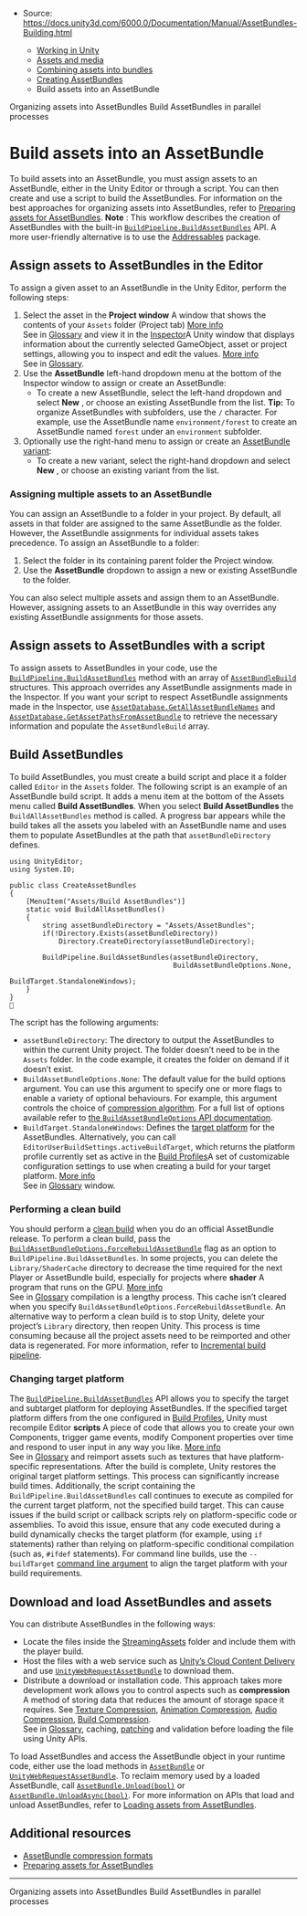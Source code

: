 * Source: https://docs.unity3d.com/6000.0/Documentation/Manual/AssetBundles-Building.html

  * [Working in Unity](https://docs.unity3d.com/6000.0/Documentation/Manual/working-in-unity.html)
  * [Assets and media](https://docs.unity3d.com/6000.0/Documentation/Manual/assets-and-media.html)
  * [Combining assets into bundles](https://docs.unity3d.com/6000.0/Documentation/Manual/assetbundles-section.html)
  * [Creating AssetBundles](https://docs.unity3d.com/6000.0/Documentation/Manual/assetbundles-creating.html)
  * Build assets into an AssetBundle


[](https://docs.unity3d.com/6000.0/Documentation/Manual/AssetBundles-Preparing.html)
Organizing assets into AssetBundles
[](https://docs.unity3d.com/6000.0/Documentation/Manual/Build-MultiProcess.html)
Build AssetBundles in parallel processes
# Build assets into an AssetBundle
To build assets into an AssetBundle, you must assign assets to an AssetBundle, either in the Unity Editor or through a script. You can then create and use a script to build the AssetBundles. For information on the best approaches for organizing assets into AssetBundles, refer to [Preparing assets for AssetBundles](https://docs.unity3d.com/6000.0/Documentation/Manual/AssetBundles-Preparing.html).
**Note** : This workflow describes the creation of AssetBundles with the built-in [`BuildPipeline.BuildAssetBundles`](https://docs.unity3d.com/6000.0/Documentation/ScriptReference/BuildPipeline.BuildAssetBundles.html) API. A more user-friendly alternative is to use the [Addressables](http://docs.unity3d.com/Packages/com.unity.addressables@latest/index.html) package.
## Assign assets to AssetBundles in the Editor
To assign a given asset to an AssetBundle in the Unity Editor, perform the following steps:
  1. Select the asset in the **Project window** A window that shows the contents of your `Assets` folder (Project tab) [More info](https://docs.unity3d.com/6000.0/Documentation/Manual/ProjectView.html)  
See in [Glossary](https://docs.unity3d.com/6000.0/Documentation/Manual/Glossary.html#Projectwindow) and view it in the [Inspector](https://docs.unity3d.com/6000.0/Documentation/Manual/UsingTheInspector.html)A Unity window that displays information about the currently selected GameObject, asset or project settings, allowing you to inspect and edit the values. [More info](https://docs.unity3d.com/6000.0/Documentation/Manual/UsingTheInspector.html)  
See in [Glossary](https://docs.unity3d.com/6000.0/Documentation/Manual/Glossary.html#Inspector).
  2. Use the **AssetBundle** left-hand dropdown menu at the bottom of the Inspector window to assign or create an AssetBundle: 
     * To create a new AssetBundle, select the left-hand dropdown and select **New** , or choose an existing AssetBundle from the list. **Tip:** To organize AssetBundles with subfolders, use the `/` character. For example, use the AssetBundle name `environment/forest` to create an AssetBundle named `forest` under an `environment` subfolder.
  3. Optionally use the right-hand menu to assign or create an [AssetBundle variant](https://docs.unity3d.com/6000.0/Documentation/Manual/AssetBundles-Preparing.html#assetbundle-variants): 
     * To create a new variant, select the right-hand dropdown and select **New** , or choose an existing variant from the list.


### Assigning multiple assets to an AssetBundle
You can assign an AssetBundle to a folder in your project. By default, all assets in that folder are assigned to the same AssetBundle as the folder. However, the AssetBundle assignments for individual assets takes precedence. To assign an AssetBundle to a folder:
  1. Select the folder in its containing parent folder the Project window.
  2. Use the **AssetBundle** dropdown to assign a new or existing AssetBundle to the folder.


You can also select multiple assets and assign them to an AssetBundle. However, assigning assets to an AssetBundle in this way overrides any existing AssetBundle assignments for those assets.
## Assign assets to AssetBundles with a script
To assign assets to AssetBundles in your code, use the [`BuildPipeline.BuildAssetBundles`](https://docs.unity3d.com/6000.0/Documentation/ScriptReference/BuildPipeline.BuildAssetBundles.html) method with an array of [`AssetBundleBuild`](https://docs.unity3d.com/6000.0/Documentation/ScriptReference/AssetBundleBuild.html) structures. This approach overrides any AssetBundle assignments made in the Inspector.
If you want your script to respect AssetBundle assignments made in the Inspector, use [`AssetDatabase.GetAllAssetBundleNames`](https://docs.unity3d.com/6000.0/Documentation/ScriptReference/AssetDatabase.GetAllAssetBundleNames.html) and [`AssetDatabase.GetAssetPathsFromAssetBundle`](https://docs.unity3d.com/6000.0/Documentation/ScriptReference/AssetDatabase.GetAssetPathsFromAssetBundle.html) to retrieve the necessary information and populate the `AssetBundleBuild` array.
## Build AssetBundles
To build AssetBundles, you must create a build script and place it a folder called `Editor` in the `Assets` folder. 
The following script is an example of an AssetBundle build script. It adds a menu item at the bottom of the Assets menu called **Build AssetBundles**. When you select **Build AssetBundles** the `BuildAllAssetBundles` method is called. A progress bar appears while the build takes all the assets you labeled with an AssetBundle name and uses them to populate AssetBundles at the path that `assetBundleDirectory` defines.
```
using UnityEditor;
using System.IO;

public class CreateAssetBundles
{
    [MenuItem("Assets/Build AssetBundles")]
    static void BuildAllAssetBundles()
    {
        string assetBundleDirectory = "Assets/AssetBundles";
        if(!Directory.Exists(assetBundleDirectory))
            Directory.CreateDirectory(assetBundleDirectory);

        BuildPipeline.BuildAssetBundles(assetBundleDirectory,
                                        BuildAssetBundleOptions.None,
                                        BuildTarget.StandaloneWindows);
    }
}

```

The script has the following arguments:
  * `assetBundleDirectory`: The directory to output the AssetBundles to within the current Unity project. The folder doesn’t need to be in the `Assets` folder. In the code example, it creates the folder on demand if it doesn’t exist.
  * `BuildAssetBundleOptions.None`: The default value for the build options argument. You can use this argument to specify one or more flags to enable a variety of optional behaviours. For example, this argument controls the choice of [compression algorithm](https://docs.unity3d.com/6000.0/Documentation/Manual/assetbundles-compression-format.html). For a full list of options available refer to [the `BuildAssetBundleOptions` API documentation](https://docs.unity3d.com/6000.0/Documentation/ScriptReference/BuildAssetBundleOptions.html).
  * `BuildTarget.StandaloneWindows`: Defines the [target platform](https://docs.unity3d.com/6000.0/Documentation/ScriptReference/BuildTarget.html) for the AssetBundles. Alternatively, you can call `EditorUserBuildSettings.activeBuildTarget`, which returns the platform profile currently set as active in the [Build Profiles](https://docs.unity3d.com/6000.0/Documentation/Manual/build-profiles.html)A set of customizable configuration settings to use when creating a build for your target platform. [More info](https://docs.unity3d.com/6000.0/Documentation/Manual/build-profiles.html)  
See in [Glossary](https://docs.unity3d.com/6000.0/Documentation/Manual/Glossary.html#Buildprofile) window.


### Performing a clean build
You should perform a [clean build](https://docs.unity3d.com/6000.0/Documentation/Manual/incremental-build-pipeline.html) when you do an official AssetBundle release. To perform a clean build, pass the [`BuildAssetBundleOptions.ForceRebuildAssetBundle`](https://docs.unity3d.com/6000.0/Documentation/ScriptReference/BuildAssetBundleOptions.ForceRebuildAssetBundle.html) flag as an option to `BuildPipeline.BuildAssetBundles`.
In some projects, you can delete the `Library/ShaderCache` directory to decrease the time required for the next Player or AssetBundle build, especially for projects where **shader** A program that runs on the GPU. [More info](https://docs.unity3d.com/6000.0/Documentation/Manual/Shaders.html)  
See in [Glossary](https://docs.unity3d.com/6000.0/Documentation/Manual/Glossary.html#Shader) compilation is a lengthy process. This cache isn’t cleared when you specify `BuildAssetBundleOptions.ForceRebuildAssetBundle`.
An alternative way to perform a clean build is to stop Unity, delete your project’s `Library` directory, then reopen Unity. This process is time consuming because all the project assets need to be reimported and other data is regenerated.
For more information, refer to [Incremental build pipeline](https://docs.unity3d.com/6000.0/Documentation/Manual/incremental-build-pipeline.html).
### Changing target platform
The [`BuildPipeline.BuildAssetBundles`](https://docs.unity3d.com/6000.0/Documentation/ScriptReference/BuildPipeline.BuildAssetBundles.html) API allows you to specify the target and subtarget platform for deploying AssetBundles.
If the specified target platform differs from the one configured in [Build Profiles](https://docs.unity3d.com/6000.0/Documentation/Manual/build-profiles.html), Unity must recompile Editor **scripts** A piece of code that allows you to create your own Components, trigger game events, modify Component properties over time and respond to user input in any way you like. [More info](https://docs.unity3d.com/6000.0/Documentation/Manual/creating-scripts.html)  
See in [Glossary](https://docs.unity3d.com/6000.0/Documentation/Manual/Glossary.html#Scripts) and reimport assets such as textures that have platform-specific representations. After the build is complete, Unity restores the original target platform settings.
This process can significantly increase build times. Additionally, the script containing the `BuildPipeline.BuildAssetBundles` call continues to execute as compiled for the current target platform, not the specified build target. This can cause issues if the build script or callback scripts rely on platform-specific code or assemblies.
To avoid this issue, ensure that any code executed during a build dynamically checks the target platform (for example, using `if` statements) rather than relying on platform-specific conditional compilation (such as, `#ifdef` statements).
For command line builds, use the `--buildTarget` [command line argument](https://docs.unity3d.com/6000.0/Documentation/Manual/EditorCommandLineArguments.html) to align the target platform with your build requirements.
## Download and load AssetBundles and assets
You can distribute AssetBundles in the following ways:
  * Locate the files inside the [StreamingAssets](https://docs.unity3d.com/6000.0/Documentation/Manual/StreamingAssets.html) folder and include them with the player build.
  * Host the files with a web service such as [Unity’s Cloud Content Delivery](https://docs.unity.com/ugs/manual/ccd/manual/UnityCCD) and use [`UnityWebRequestAssetBundle`](https://docs.unity3d.com/6000.0/Documentation/ScriptReference/UnityWebRequestAssetBundle.html) to download them.
  * Distribute a download or installation code. This approach takes more development work allows you to control aspects such as **compression** A method of storing data that reduces the amount of storage space it requires. See [Texture Compression](https://docs.unity3d.com/6000.0/Documentation/Manual/class-TextureImporterOverride), [Animation Compression](https://docs.unity3d.com/6000.0/Documentation/Manual/class-AnimationClip.html#AssetProperties), [Audio Compression](https://docs.unity3d.com/6000.0/Documentation/Manual/class-AudioClip.html), [Build Compression](https://docs.unity3d.com/6000.0/Documentation/Manual/ReducingFilesize.html).  
See in [Glossary](https://docs.unity3d.com/6000.0/Documentation/Manual/Glossary.html#compression), caching, [patching](https://docs.unity3d.com/6000.0/Documentation/Manual/AssetBundles-Integrity.html) and validation before loading the file using Unity APIs.


To load AssetBundles and access the AssetBundle object in your runtime code, either use the load methods in [`AssetBundle`](https://docs.unity3d.com/6000.0/Documentation/ScriptReference/AssetBundle.html) or [`UnityWebRequestAssetBundle`](https://docs.unity3d.com/6000.0/Documentation/ScriptReference/UnityWebRequestAssetBundle.html).
To reclaim memory used by a loaded AssetBundle, call [`AssetBundle.Unload(bool)`](https://docs.unity3d.com/6000.0/Documentation/ScriptReference/AssetBundle.Unload.html) or [`AssetBundle.UnloadAsync(bool)`](https://docs.unity3d.com/6000.0/Documentation/ScriptReference/AssetBundle.Unload.html).
For more information on APIs that load and unload AssetBundles, refer to [Loading assets from AssetBundles](https://docs.unity3d.com/6000.0/Documentation/Manual/AssetBundles-Native.html).
## Additional resources
  * [AssetBundle compression formats](https://docs.unity3d.com/6000.0/Documentation/Manual/assetbundles-compression-format.html)
  * [Preparing assets for AssetBundles](https://docs.unity3d.com/6000.0/Documentation/Manual/AssetBundles-Preparing.html)


* * *
[](https://docs.unity3d.com/6000.0/Documentation/Manual/AssetBundles-Preparing.html)
Organizing assets into AssetBundles
[](https://docs.unity3d.com/6000.0/Documentation/Manual/Build-MultiProcess.html)
Build AssetBundles in parallel processes
